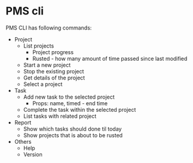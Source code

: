 # PMS cli

PMS CLI has following commands:

- Project
  - List projects
    - Project progress
    - Rusted - how many amount of time passed since last modified
  - Start a new project
  - Stop the existing project
  - Get details of the project
  - Select a project
- Task
  - Add new task to the selected project
    - Props: name, timed - end time
  - Complete the task within the selected project
  - List tasks with related project
- Report
  - Show which tasks should done til today
  - Show projects that is about to be rusted
- Others
  - Help
  - Version
